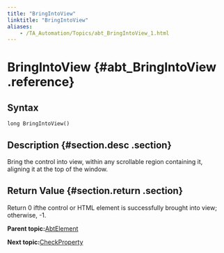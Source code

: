 ```yaml
--- 
title: "BringIntoView"
linktitle: "BringIntoView"
aliases: 
    - /TA_Automation/Topics/abt_BringIntoView_1.html
---
```

# BringIntoView {#abt_BringIntoView .reference}

## Syntax

`long BringIntoView()`

## Description {#section.desc .section}

Bring the control into view, within any scrollable region containing it, aligning it at the top of the window.

## Return Value {#section.return .section}

Return 0 ifthe control or HTML element is successfully brought into view; otherwise, -1.

**Parent topic:**[AbtElement](../../TA_Automation/Topics/abt_AbtElement.html)

**Next topic:**[CheckProperty](../../TA_Automation/Topics/abt_CheckProperty_1.html)

